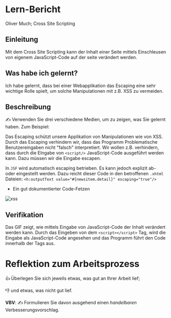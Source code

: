 # Lern-Bericht

Oliver Much; Cross Site Scripting

## Einleitung

Mit dem Cross Site Scripting kann der Inhalt einer Seite mittels Einschleusen von eigenem JavaScript-Code auf der seite verändert werden.

## Was habe ich gelernt?

Ich habe gelernt, dass bei einer Webapplikation das Escaping eine sehr wichtige Rolle spielt, um solche Manipulationen mit z.B. XSS zu vermeiden. 

## Beschreibung

✍️ Verwenden Sie drei verschiedene Medien, um zu zeigen, was Sie gelernt haben. Zum Beispiel:

Das Escaping schützt unsere Applikation von Manipulationen wie von XSS. Durch das Escaping verhindern wir, dass das Programm Problematische Benutzereingaben nicht "falsch" interpretiert. Wir wollen z.B. verhindern, dass durch die EIngabe von `<script/>` JavaScript-Code ausgeführt werden kann. Dazu müssen wir die Eingabe escapen. 

In `JSF` wird automatisch escaping betrieben. Es kann jedoch explizit ab- oder eingestellt werden. Dazu reicht dieser Code in den betroffenen `.xhtml` Dateien:
`<h:outputText value="#{newsitem.detail}" escaping="true"/>`

- Ein gut dokumentierter Code-Fetzen


![xss](https://user-images.githubusercontent.com/69577485/207817594-7e82a3e7-8a80-42fb-9e76-ab8617061062.gif)

## Verifikation

Das GIF zeigt, wie mittels Eingabe von JavaScript-Code der Inhalt verändert werden kann. Durch das Eingeben von dem  `<script></script>` Tag, wird die Eingabe als JavaScript-Code angesehen und das Programm führt den Code innerhalb der Tags aus. 

# Reflektion zum Arbeitsprozess

👍 Überlegen Sie sich jeweils etwas, was gut an Ihrer Arbeit lief;

👎 und etwas, was nicht gut lief.

**VBV**: ✍️ Formulieren Sie davon ausgehend einen _handelbaren_ Verbesserungsvorschlag.
